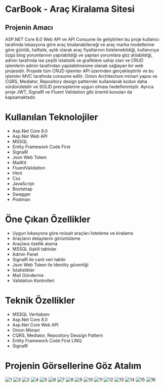 # CarBook - Araç Kiralama Sitesi

## Projenin Amacı
ASP.NET Core 8.0 Web API ve API Consume ile geliştirilen bu proje kullanıcı tarafında lokasyona göre araç kiralanabileceği ve araç marka modellerine göre günlük, haftalık, aylık olarak araç fiyatlarının listelenebildiği, kullanıcıya özgü blog yorumlarının yapılabildiği ve yapılan yorumlara göz atılabildiği, admin tarafında ise çeşitli istatistik ve grafiklere sahip olan ve CRUD işlemlerin admin tarafından yapılabilmesine olanak sağlayan bir web projesidir.
Projede tüm CRUD işlemler API üzerinden gerçekleştirilir ve bu işlemler MVC tarafında consume edilir. Onion Architecture mimari yapısı ve CQRS, Mediator, Repository design patternler kullanılarak kodun daha sürdürülebilir ve SOLID prensiplerine uygun olması hedeflenmiştir. Ayrıca proje JWT, SignalR ve Fluent Validation gibi önemli konuları da kapsamaktadır.

# Kullanılan Teknolojiler

-	Asp.Net Core 8.0
-	Asp.Net Web API
-	MSSQL
-	Entity Framework Code First
-	SignalR
-	Json Web Token
-	MailKit
-	FluentValidation
-	Html
-	Css
-	JavaScript
-	Bootstrap
-	Swagger
-	Postman


# Öne Çıkan Özellikler

-	Uygun lokasyona göre müsait araçları listeleme ve kiralama
-	Araçların detaylarını görüntüleme
-	Araçlara özellik atama
-	MSSQL ilişkili tablolar
-	Admin Panel
-	SignalR ile canlı veri takibi
-	Json Web Token ile Identity güvenliği
-	İstatistikler
-	Mail Gönderme
-	Validation Kontrolleri

# Teknik Özellikler
-	MSSQL Veritabanı
-	Asp.Net Core 8.0
-	Asp.Net Core Web API
-	Onion Mimari
-	CQRS, Mediator, Repository Dessign Pattern
-	Entity Framework Code First LINQ
-	SignalR


# Projenin Görsellerine Göz Atalım
![1](https://github.com/user-attachments/assets/f4b73d96-633e-452c-9b9f-4a4e3d861eae)
![3](https://github.com/user-attachments/assets/f931221d-e948-43b0-89fd-035ae9bb6669)
![2](https://github.com/user-attachments/assets/4b9a9207-10f1-498e-b04f-62bc809dc68d)
![4](https://github.com/user-attachments/assets/5362fa42-6cb0-4bfa-b054-b6d010d18e3a)
![5](https://github.com/user-attachments/assets/543884fc-5faa-42bd-b6f3-8b682660044a)
![6](https://github.com/user-attachments/assets/11751b2b-05e9-4b60-b185-a0efa1666d27)
![7](https://github.com/user-attachments/assets/363386dd-f69e-47cf-adbb-08240aff7d2e)
![8](https://github.com/user-attachments/assets/1dc027cc-52c3-41d9-bc27-817319c4f5d5)
![9](https://github.com/user-attachments/assets/85243f96-e555-494c-b3d2-3ed6f3b70d6a)
![10](https://github.com/user-attachments/assets/15b659a6-a780-4e72-96fb-e3e32dff15d1)
![11](https://github.com/user-attachments/assets/ff6f9484-9056-4647-8b72-2a804a2ebbd0)
![12](https://github.com/user-attachments/assets/3882f706-4289-4fdb-8a41-fadb36f422bc)
![13](https://github.com/user-attachments/assets/7284c908-6af8-47dc-99db-abeeeb38f9b7)
![14](https://github.com/user-attachments/assets/7c47865d-cba4-4b53-8234-29258a3a0f67)
![15](https://github.com/user-attachments/assets/c8f39e2d-c2ca-4a30-85aa-551e3002d892)
![16](https://github.com/user-attachments/assets/43a67aa7-b00b-45b9-a885-82ed62b9640b)

